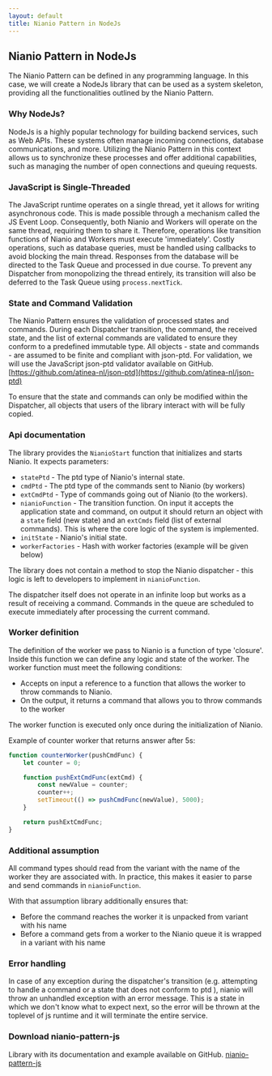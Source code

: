 ```yaml
---
layout: default
title: Nianio Pattern in NodeJs
---
```


## Nianio Pattern in NodeJs
The Nianio Pattern can be defined in any programming language. In this case, we will create a NodeJs library that can be used as a system skeleton, providing all the functionalities outlined by the Nianio Pattern.

### Why NodeJs?
NodeJs is a highly popular technology for building backend services, such as Web APIs. These systems often manage incoming connections, database communications, and more. Utilizing the Nianio Pattern in this context allows us to synchronize these processes and offer additional capabilities, such as managing the number of open connections and queuing requests.

### JavaScript is Single-Threaded
The JavaScript runtime operates on a single thread, yet it allows for writing asynchronous code. This is made possible through a mechanism called the JS Event Loop. Consequently, both Nianio and Workers will operate on the same thread, requiring them to share it. 
Therefore, operations like transition functions of Nianio and Workers must execute 'immediately'. Costly operations, such as database queries, must be handled using callbacks to avoid blocking the main thread. Responses from the database will be directed to the Task Queue and processed in due course.
To prevent any Dispatcher from monopolizing the thread entirely, its transition will also be deferred to the Task Queue using `process.nextTick`.

### State and Command Validation
The Nianio Pattern ensures the validation of processed states and commands. During each Dispatcher transition, the command, the received state, and the list of external commands are validated to ensure they conform to a predefined immutable type. All objects - state and commands - are assumed to be finite and compliant with json-ptd. For validation, we will use the JavaScript json-ptd validator available on GitHub. [https://github.com/atinea-nl/json-ptd](https://github.com/atinea-nl/json-ptd)

To ensure that the state and commands can only be modified within the Dispatcher, all objects that users of the library interact with will be fully copied.

### Api documentation

The library provides the `NianioStart` function that initializes and starts Nianio. It expects parameters:
- `statePtd` - The ptd type of Nianio's internal state.
- `cmdPtd` - The ptd type of the commands sent to Nianio (by workers)
- `extCmdPtd` - Type of commands going out of Nianio (to the workers).
- `nianioFunction` - The transition function. On input it accepts the application state and command, on output it should return an object with a `state` field (new state) and an `extCmds` field (list of external commands). This is where the core logic of the system is implemented.
- `initState` - Nianio's initial state.
- `workerFactories` - Hash with worker factories (example will be given below)

The library does not contain a method to stop the Nianio dispatcher - this logic is left to developers to implement in `nianioFunction`. 

The dispatcher itself does not operate in an infinite loop but works as a result of receiving a command. Commands in the queue are scheduled to execute immediately after processing the current command.

### Worker definition
The definition of the worker we pass to Nianio is a function of type 'closure'. Inside this function we can define any logic and state of the worker. The worker function must meet the following conditions:
- Accepts on input a reference to a function that allows the worker to throw commands to Nianio.
- On the output, it returns a command that allows you to throw commands to the worker

The worker function is executed only once during the initialization of Nianio.

Example of counter worker that returns answer after 5s:
~~~js
function counterWorker(pushCmdFunc) {
    let counter = 0;

    function pushExtCmdFunc(extCmd) {
        const newValue = counter;
        counter++;
        setTimeout(() => pushCmdFunc(newValue), 5000);
    }

    return pushExtCmdFunc;
}
~~~

### Additional assumption
All command types should read from the variant with the name of the worker they are associated with. 
  In practice, this makes it easier to parse and send commands in `nianioFunction`. 

  With that assumption library additionally ensures that:
  - Before the command reaches the worker it is unpacked from variant with his name
  - Before a command gets from a worker to the Nianio queue it is wrapped in a variant with his name

### Error handling
In case of any exception during the dispatcher's transition (e.g. attempting to handle a command or a state that does not conform to ptd ), nianio will throw an unhandled exception with an error message. 
This is a state in which we don't know what to expect next, so the error will be thrown at the toplevel of js runtime and it will terminate the entire service.


### Download nianio-pattern-js
Library with its documentation and example available on GitHub.
 [nianio-pattern-js](https://github.com/atinea-nl/nianio-pattern-js)